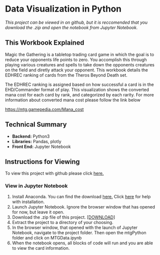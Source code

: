 # Data Visualization in Python
 *This project can be viewed in on github, but it is reccomended that you download the .zip and open the notebook from Jupyter Notebook.*
 
 
 ## This Workbook Explained
 Magic the Gathering is a tabletop trading card game in which the goal is to reduce your opponents life points to zero. You accomplish this through playing various creatures and spells to take down the opponents creatures on the field and diretly attack your opponent. This workbook details the EDHREC ranking of cards from the Theros Beyond Death set.
 
The EDHREC ranking is assigned based on how successful a card is in the EHD/Commander format of play. This visualization shows the converted mana cost for each card by rank, and categorized by each rarity. For more information about converted mana cost please follow the link below

https://mtg.gamepedia.com/Mana_cost

## Technical Summary

-  **Backend:** Python3 
-  **Libraries:** Pandas, plotly
-  **Front End:** Jupyter Notebook


## Instructions for Viewing
To view this project with github please click [here.](https://github.com/meowhard/Data-Visualization-in-Python/blob/master/mtgPython/listmtg.ipynb)
 
 
 ### View in Jupyter Notebook
 1. Install Anaconda. You can find the download [here.](https://www.anaconda.com/distribution/) Click [here](https://docs.anaconda.com/anaconda/install/) for help with installation.
 2. Launch Jupyter Notebook. Ignore the browser window that has opened for now, but leave it open.
 3. Download the .zip file of this project. [[DOWNLOAD]](https://github.com/meowhard/Data-Visualization-in-Python/archive/master.zip)
 4. Extract the project to a directory of your choosing.
 5. In the browser window, that opened with the launch of Jupyter Notebook, navigate to the project folder. Then open the mtgPython folder and click on MTGData.ipynb
 6. When the notebook opens, all blocks of code will run and you are able to view the card information.
